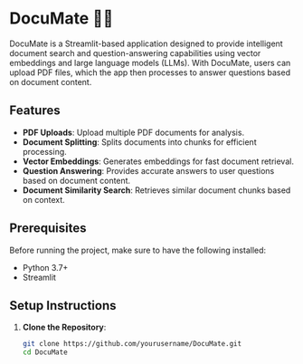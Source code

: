 # DocuMate 📄🤖

DocuMate is a Streamlit-based application designed to provide intelligent document search and question-answering capabilities using vector embeddings and large language models (LLMs). With DocuMate, users can upload PDF files, which the app then processes to answer questions based on document content.

## Features
- **PDF Uploads**: Upload multiple PDF documents for analysis.
- **Document Splitting**: Splits documents into chunks for efficient processing.
- **Vector Embeddings**: Generates embeddings for fast document retrieval.
- **Question Answering**: Provides accurate answers to user questions based on document content.
- **Document Similarity Search**: Retrieves similar document chunks based on context.

## Prerequisites
Before running the project, make sure to have the following installed:
- Python 3.7+
- Streamlit

## Setup Instructions
1. **Clone the Repository**:
   ```bash
   git clone https://github.com/yourusername/DocuMate.git
   cd DocuMate
